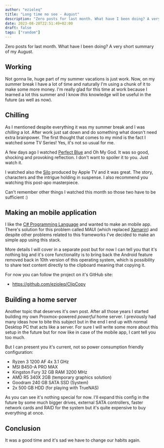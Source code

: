 ```yaml
---
author: "ezioleq"
title: "Long time no see - August"
description: "Zero posts for last month. What have I been doing? A very short summary of my August."
date: 2023-08-28T22:51:49+02:00
draft: false
tags: ["random"]
---
```

Zero posts for last month. What have I been doing? A very short summary of my August.
<!--more-->

## Working

Not gonna lie, huge part of my summer vacations is just work. Now, on my summer break I have a lot of time and naturally I'm using a chunk of it to make some more money. I'm really glad for this time at work because I learned a lot this summer and I know *this* knowledge will be useful in the future (as well as now).

## Chilling

As I mentioned despite everything it was my summer break and I was *chilling* a lot. After work just sat down and do something what doesn't need extra brainpower. The first thought that comes to my mind is the fact I watched some TV Series! Yes, it's not so usual for me.

A few days ago I watched [Perfect Blue](https://www.imdb.com/title/tt0156887/) and Oh My God. It was so good, shocking and provoking reflection. I don't want to spoiler it to you. Just watch it.

I watched also the [Silo](https://www.imdb.com/title/tt14688458/) produced by Apple TV and it was great. The story, characters and the intrigue holding in suspense. I also recommend you watching this post-apo masterpiece.

Can't remember other things I watched this month so those two have to be sufficient :)

## Making an mobile application

I like the [C# Programming Language](https://learn.microsoft.com/en-us/dotnet/csharp/) and wanted to make an mobile app. There's solution for this problem called MAUI (which replaced [Xamarin](https://learn.microsoft.com/en-us/xamarin/get-started/what-is-xamarin)) and despite other problems related to this frameworks I've decided to make an simple app using this stack.

More details I will cover in a separate post but for now I can tell you that it's nothing big and it's core functionality is to bring back the Android feature removed back in 10th version of this operating system, which is possibility to share text content directly to the clipboard meaning that copying it.

For now you can follow the project on it's GitHub site:
- https://github.com/ezioleq/ClipCopy

## Building a home server

Another topic that deserves it's own post. After all those years I started building my own Proxmox-powered *powerful* home server. I previously had many ideas how to bite this subject but in the end I end up with normal Desktop PC that acts like a server. For sure I will write some more about this setup in the future but for now like in case of the mobile app, I cant tell you too much.

But I can present you it's current, not so power consumption friendly configuration:
- Ryzen 3 1200 AF 4x 3.1 GHz
- MSI B450-A PRO MAX
- Kingston Fury 32 GB RAM 3200 MHz
- AMD R5 340X 2GB (temporary graphics solution)
- Goodram 240 GB SATA SSD (System)
- 2x 500 GB HDD (for playing with TrueNAS)

As you can see it's nothing special for now. I'll expand this config in the future by some much bigger drives, external SATA controllers, faster network cards and RAID for the system but it's quite expensive to buy everything at once.

## Conclusion

It was a good time and it's sad we have to change our habits again.
